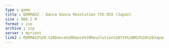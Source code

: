 ```yaml
---
type : game
title : DDRMAX2 - Dance Dance Revolution 7th MIX (Japan)
size : 806.2 M
format : iso
archive : zip
server : myrient
link2 : DDRMAX2%20-%20Dance%20Dance%20Revolution%207th%20MIX%20%28Japan%29
---
```

